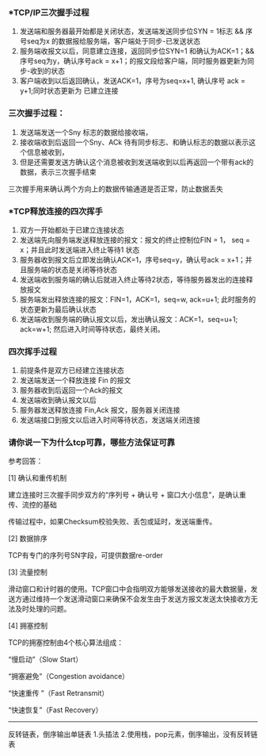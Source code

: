 ### *TCP/IP三次握手过程
1. 发送端和服务器最开始都是关闭状态，发送端发送同步位SYN = 1标志 && 序号seq为x 的数据报给服务端，客户端处于同步-已发送状态
2. 服务端收报文以后，同意建立连接，返回同步位SYN=1 和确认为ACK=1；&& 序号seq为y，确认序号ack = x+1；的报文段给客户端，同时服务器更新为同步-收到的状态
3. 客户端收到以后返回确认，发送ACK=1，序号为seq=x+1, 确认序号 ack = y+1;同时状态更新为 已建立连接

### 三次握手过程：
1. 发送端发送一个Sny 标志的数据给接收端，
2. 接收端收到后返回一个Sny、ACk 待有同步标志、和确认标志的数据以表示这个信息被收到，
3. 但是还需要发送方确认这个消息被收到发送端收到以后再返回一个带有ack的数据，表示三次握手结束

三次握手用来确认两个方向上的数据传输通道是否正常，防止数据丢失


### *TCP释放连接的四次挥手
1. 双方一开始都处于已建立连接状态
2. 发送端先向服务端发送释放连接的报文：报文的终止控制位FIN = 1， seq = x；并且此时发送端进入终止等待1 状态
3. 服务器收到报文后立即发出确认ACK=1，序号seq=y，确认号ack = x+1；并且服务端的状态是关闭等待状态
4. 发送端收到服务端的确认后就进入终止等待2状态，等待服务器发出的连接释放报文
5. 服务端发出释放连接的报文：FIN=1，ACK=1，seq=w, ack=u+1; 此时服务的状态更新为最后确认状态
6. 发送端收到服务端的确认报文以后，发出确认报文：ACK=1，seq=u+1; ack=w+1; 然后进入时间等待状态，最终关闭。

### 四次挥手过程
1. 前提条件是双方已经建立连接状态
2. 发送端发送一个释放连接 Fin 的报文
3. 服务器收到后返回一个Ack的报文
4. 发送端收到确认报文以后
5. 服务器发送释放连接 Fin,Ack 报文，服务器关闭连接
6. 发送端接口到报文以后进入时间等待状态，发送端关闭连接



### 请你说一下为什么tcp可靠，哪些方法保证可靠
参考回答：

[1] 确认和重传机制

建立连接时三次握手同步双方的“序列号 + 确认号 + 窗口大小信息”，是确认重传、流控的基础

传输过程中，如果Checksum校验失败、丢包或延时，发送端重传。

[2] 数据排序

TCP有专门的序列号SN字段，可提供数据re-order

[3] 流量控制

滑动窗口和计时器的使用。TCP窗口中会指明双方能够发送接收的最大数据量，发送方通过维持一个发送滑动窗口来确保不会发生由于发送方报文发送太快接收方无法及时处理的问题。

[4] 拥塞控制

TCP的拥塞控制由4个核心算法组成：

“慢启动”（Slow Start）

“拥塞避免”（Congestion avoidance）

“快速重传 ”（Fast Retransmit）

“快速恢复”（Fast Recovery）

------

反转链表，倒序输出单链表
1.头插法
2.使用栈，pop元素，倒序输出，没有反转链表